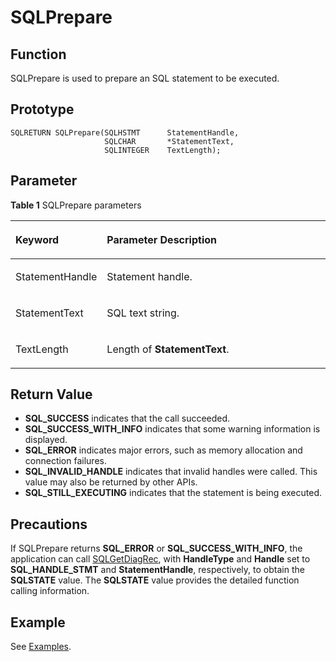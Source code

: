 # SQLPrepare<a name="EN-US_TOPIC_0242371452"></a>

## Function<a name="en-us_topic_0238272898_en-us_topic_0237120428_en-us_topic_0059779125_s0d00013620f7443fb1bb6deca04314c8"></a>

SQLPrepare is used to prepare an SQL statement to be executed.

## Prototype<a name="en-us_topic_0238272898_en-us_topic_0237120428_en-us_topic_0059779125_s195bb50934b04608b371fd8329ab099b"></a>

```
SQLRETURN SQLPrepare(SQLHSTMT      StatementHandle,    
                     SQLCHAR       *StatementText,     
                     SQLINTEGER    TextLength);
```

## Parameter<a name="en-us_topic_0238272898_en-us_topic_0237120428_en-us_topic_0059779125_s258e6631a7e74be6a4c3afe4dcc3bbc0"></a>

**Table  1**  SQLPrepare parameters

<a name="en-us_topic_0238272898_en-us_topic_0237120428_en-us_topic_0059779125_t33ff90a7a6b74897ab86f9751d4c5275"></a>
<table><thead align="left"><tr id="en-us_topic_0238272898_en-us_topic_0237120428_en-us_topic_0059779125_rc5971abfc7ad454b82d4ec1fa4a5a3d2"><th class="cellrowborder" valign="top" width="23.27%" id="mcps1.2.3.1.1"><p id="en-us_topic_0238272898_en-us_topic_0237120428_en-us_topic_0059779125_a99b3a615915a4e6fadf9098f3ca827f3"><a name="en-us_topic_0238272898_en-us_topic_0237120428_en-us_topic_0059779125_a99b3a615915a4e6fadf9098f3ca827f3"></a><a name="en-us_topic_0238272898_en-us_topic_0237120428_en-us_topic_0059779125_a99b3a615915a4e6fadf9098f3ca827f3"></a><strong id="en-us_topic_0238272898_en-us_topic_0237120428_en-us_topic_0059779125_a6a69571d09d44f4f925ba0681ef0ee34"><a name="en-us_topic_0238272898_en-us_topic_0237120428_en-us_topic_0059779125_a6a69571d09d44f4f925ba0681ef0ee34"></a><a name="en-us_topic_0238272898_en-us_topic_0237120428_en-us_topic_0059779125_a6a69571d09d44f4f925ba0681ef0ee34"></a>Keyword</strong></p>
</th>
<th class="cellrowborder" valign="top" width="76.73%" id="mcps1.2.3.1.2"><p id="en-us_topic_0238272898_en-us_topic_0237120428_en-us_topic_0059779125_a76ec10478d09482189849545c24624e7"><a name="en-us_topic_0238272898_en-us_topic_0237120428_en-us_topic_0059779125_a76ec10478d09482189849545c24624e7"></a><a name="en-us_topic_0238272898_en-us_topic_0237120428_en-us_topic_0059779125_a76ec10478d09482189849545c24624e7"></a><strong id="en-us_topic_0238272898_b1317520154520"><a name="en-us_topic_0238272898_b1317520154520"></a><a name="en-us_topic_0238272898_b1317520154520"></a>Parameter Description</strong></p>
</th>
</tr>
</thead>
<tbody><tr id="en-us_topic_0238272898_en-us_topic_0237120428_en-us_topic_0059779125_r1efc1d51b2d142d4822ebd4a97c02217"><td class="cellrowborder" valign="top" width="23.27%" headers="mcps1.2.3.1.1 "><p id="en-us_topic_0238272898_en-us_topic_0237120428_en-us_topic_0059779125_a9e4c5c491a90471bacc88a38be62bde1"><a name="en-us_topic_0238272898_en-us_topic_0237120428_en-us_topic_0059779125_a9e4c5c491a90471bacc88a38be62bde1"></a><a name="en-us_topic_0238272898_en-us_topic_0237120428_en-us_topic_0059779125_a9e4c5c491a90471bacc88a38be62bde1"></a>StatementHandle</p>
</td>
<td class="cellrowborder" valign="top" width="76.73%" headers="mcps1.2.3.1.2 "><p id="en-us_topic_0238272898_en-us_topic_0237120428_en-us_topic_0059779125_ab23b5b1aa19a4cd69b0fa82ee6098ac3"><a name="en-us_topic_0238272898_en-us_topic_0237120428_en-us_topic_0059779125_ab23b5b1aa19a4cd69b0fa82ee6098ac3"></a><a name="en-us_topic_0238272898_en-us_topic_0237120428_en-us_topic_0059779125_ab23b5b1aa19a4cd69b0fa82ee6098ac3"></a>Statement handle.</p>
</td>
</tr>
<tr id="en-us_topic_0238272898_en-us_topic_0237120428_en-us_topic_0059779125_rf6322af53ba14f53adb5cc47a1243cb6"><td class="cellrowborder" valign="top" width="23.27%" headers="mcps1.2.3.1.1 "><p id="en-us_topic_0238272898_en-us_topic_0237120428_en-us_topic_0059779125_a1f11f77d7f3141aca8078f349dcdcfab"><a name="en-us_topic_0238272898_en-us_topic_0237120428_en-us_topic_0059779125_a1f11f77d7f3141aca8078f349dcdcfab"></a><a name="en-us_topic_0238272898_en-us_topic_0237120428_en-us_topic_0059779125_a1f11f77d7f3141aca8078f349dcdcfab"></a>StatementText</p>
</td>
<td class="cellrowborder" valign="top" width="76.73%" headers="mcps1.2.3.1.2 "><p id="en-us_topic_0238272898_en-us_topic_0237120428_en-us_topic_0059779125_ad725bfcd68d64d5287f3e274ae3de05a"><a name="en-us_topic_0238272898_en-us_topic_0237120428_en-us_topic_0059779125_ad725bfcd68d64d5287f3e274ae3de05a"></a><a name="en-us_topic_0238272898_en-us_topic_0237120428_en-us_topic_0059779125_ad725bfcd68d64d5287f3e274ae3de05a"></a>SQL text string.</p>
</td>
</tr>
<tr id="en-us_topic_0238272898_en-us_topic_0237120428_en-us_topic_0059779125_r1167733a8d244dd28c8d61dca7701b63"><td class="cellrowborder" valign="top" width="23.27%" headers="mcps1.2.3.1.1 "><p id="en-us_topic_0238272898_en-us_topic_0237120428_en-us_topic_0059779125_aee502ca862d84f32b75cd44346fccb7e"><a name="en-us_topic_0238272898_en-us_topic_0237120428_en-us_topic_0059779125_aee502ca862d84f32b75cd44346fccb7e"></a><a name="en-us_topic_0238272898_en-us_topic_0237120428_en-us_topic_0059779125_aee502ca862d84f32b75cd44346fccb7e"></a>TextLength</p>
</td>
<td class="cellrowborder" valign="top" width="76.73%" headers="mcps1.2.3.1.2 "><p id="en-us_topic_0238272898_en-us_topic_0237120428_en-us_topic_0059779125_a5045345d83a94edaa87388429722a065"><a name="en-us_topic_0238272898_en-us_topic_0237120428_en-us_topic_0059779125_a5045345d83a94edaa87388429722a065"></a><a name="en-us_topic_0238272898_en-us_topic_0237120428_en-us_topic_0059779125_a5045345d83a94edaa87388429722a065"></a>Length of <strong id="en-us_topic_0238272898_b43579298162725"><a name="en-us_topic_0238272898_b43579298162725"></a><a name="en-us_topic_0238272898_b43579298162725"></a>StatementText</strong>.</p>
</td>
</tr>
</tbody>
</table>

## Return Value<a name="en-us_topic_0238272898_en-us_topic_0237120428_en-us_topic_0059779125_s5a0422bedc334a4f88a22c60cb4ba293"></a>

-   **SQL\_SUCCESS**  indicates that the call succeeded.
-   **SQL\_SUCCESS\_WITH\_INFO**  indicates that some warning information is displayed.
-   **SQL\_ERROR**  indicates major errors, such as memory allocation and connection failures.
-   **SQL\_INVALID\_HANDLE**  indicates that invalid handles were called. This value may also be returned by other APIs.
-   **SQL\_STILL\_EXECUTING**  indicates that the statement is being executed.

## Precautions<a name="en-us_topic_0238272898_en-us_topic_0237120428_en-us_topic_0059779125_sb5b5132a364641b59ecf3f4a0b691616"></a>

If SQLPrepare returns  **SQL\_ERROR**  or  **SQL\_SUCCESS\_WITH\_INFO**, the application can call  [SQLGetDiagRec](sqlgetdiagrec.md), with  **HandleType**  and  **Handle**  set to  **SQL\_HANDLE\_STMT**  and  **StatementHandle**, respectively, to obtain the  **SQLSTATE**  value. The  **SQLSTATE**  value provides the detailed function calling information.

## Example<a name="en-us_topic_0238272898_en-us_topic_0237120428_en-us_topic_0059779125_sbf766eb45a5e442094a561b3036a4205"></a>

See  [Examples](example-odbc.md).

